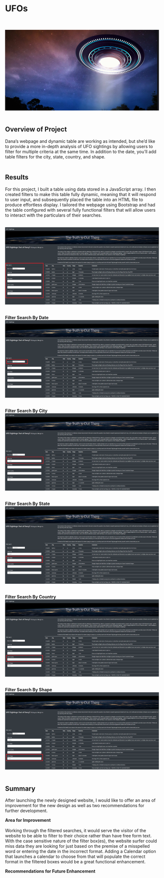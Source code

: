 # UFOs<br><br>

![UFO_cover_picture](UFO_cover_picture.png)<br><br>

## Overview of Project<br>
Dana’s webpage and dynamic table are working as intended, but she’d like to provide a more in-depth analysis of UFO sightings by allowing users to filter for multiple criteria at the same time. In addition to the date, you’ll add table filters for the city, state, country, and shape.<br><br>

## Results<br>
For this project, I built a table using data stored in a JavaScript array. I then created filters to make this table fully dynamic, meaning that it will respond to user input, and subsequently placed the table into an HTML file to produce effortless display.  I tailored the webpage using Bootstrap and had the table configured with several fully functional filters that will allow users to interact with the particulars of their searches.<br><br>

![search_function](search_function.png)<br><br>

**Filter Search By Date**
![search_function_date](search_function_date.png)<br><br>

**Filter Search By City**
![search_function_city](search_function_city.png)<br><br>

**Filter Search By State**
![search_function_state](search_function_state.png)<br><br>

**Filter Search By Country**
![search_function_country](search_function_country.png)<br><br>

**Filter Search By Shape**
![search_function_shape](search_function_shape.png)<br><br>

## Summary<br>
After launching the newly designed website, I would like to offer an area of improvement for the new design as well as two recommendations for further development.<br>

**Area for Improvement**<br><br>
Working through the filtered searches, it would serve the visitor of the website to be able to filter to their choice rather than have free form text.  With the case sensitive nature of the filter box(es), the website surfer could miss data they are looking for just based on the premise of a misspelled word or entering the date in the incorrect format.  Adding a Calendar option that launches a calendar to choose from that will populate the correct format in the filtered boxes would be a great functional enhancement.<br>

**Recommendations for Future Enhancement**
